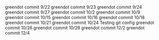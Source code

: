 greendot commit 9/22
greendot commit 9/23
greendot commit 9/24
greendot commit 9/27
greendot commit 10/2
greendot commit 10/9
greendot commit 10/15
greendot commit 10/16
greendot commit 10/18
greendot commit 10/21
greendot commit 10/24 Testing git config
greendot commit 10/26
greendot commit 10/28
greendot commit 12/2
greendot commit 12/4
